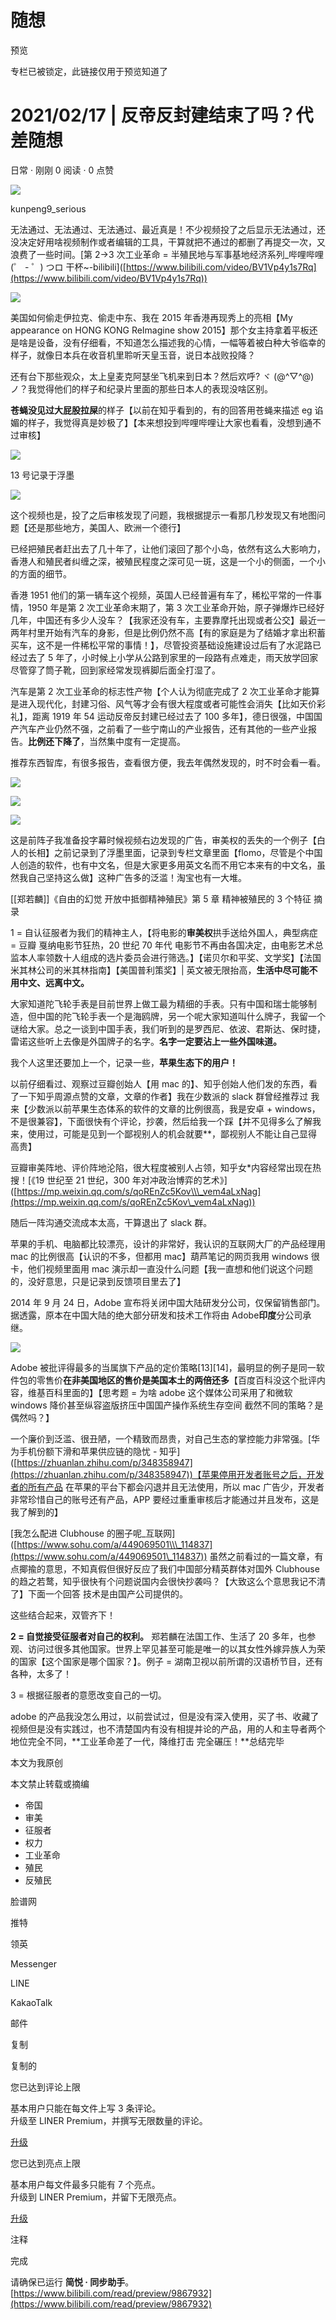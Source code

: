# 随想
   预览 

专栏已被锁定，此链接仅用于预览知道了

# 2021/02/17 | 反帝反封建结束了吗？代差随想

日常 · 刚刚 0 阅读 · 0 点赞

![](https://i1.hdslb.com/bfs/face/694fd91336ee7fbfe3c26040c13526a78266a85b.jpg)

kunpeng9_serious

无法通过、无法通过、无法通过、最近真是！不少视频投了之后显示无法通过，还没决定好用啥视频制作或者编辑的工具，干算就把不通过的都删了再提交一次，又浪费了一些时间。\[第 2→3 次工业革命 = 半殖民地与军事基地经济系列\_哔哩哔哩 (゜ - ゜) つロ 干杯~-bilibili]([https://www.bilibili.com/video/BV1Vp4y1s7Rq](https://www.bilibili.com/video/BV1Vp4y1s7Rq))

![](https://i0.hdslb.com/bfs/article/05337a1db88b4131ea9d9e44028ce3cec977e574.png@1320w_752h.webp)

美国如何偷走伊拉克、偷走中东、我在 2015 年香港再现秀上的亮相【My appearance on HONG KONG ReImagine show 2015】那个女主持拿着平板还是啥是设备，没有仔细看，不知道怎么描述我的心情，一幅等着被白种大爷临幸的样子，就像日本兵在收音机里聆听天皇玉音，说日本战败投降？

还有台下那些观众，太上皇麦克阿瑟坐飞机来到日本？然后欢呼? ヾ (@^▽^@) ノ？我觉得他们的样子和纪录片里面的那些日本人的表现没啥区别。

**苍蝇没见过大屁股拉屎**的样子【以前在知乎看到的，有的回答用苍蝇来描述 eg 谄媚的样子，我觉得真是妙极了】【本来想投到哔哩哔哩让大家也看看，没想到通不过审核】

![](https://i0.hdslb.com/bfs/article/5b0dd26b5d15fd32367918f10f42cc4e2ec57f9a.png@1320w_974h.webp)

13 号记录于浮墨

![](https://i0.hdslb.com/bfs/article/86098b8f11c30080fbbebbcdeb0c494b0626600b.png@1320w_768h.webp)

这个视频也是，投了之后审核发现了问题，我根据提示一看那几秒发现又有地图问题【还是那些地方，美国人、欧洲一个德行】

已经把殖民者赶出去了几十年了，让他们滚回了那个小岛，依然有这么大影响力，香港人和殖民者纠缠之深，被殖民程度之深可见一斑，这是一个小的侧面，一个小的方面的细节。

香港 1951 他们的第一辆车这个视频，英国人已经普遍有车了，稀松平常的一件事情，1950 年是第 2 次工业革命末期了，第 3 次工业革命开始，原子弹爆炸已经好几年，中国还有多少人没车？【我家还没有车，主要靠摩托出现或者公交】最近一两年村里开始有汽车的身影，但是比例仍然不高【有的家庭是为了结婚才拿出积蓄买车，这不是一件稀松平常的事情！】，尽管投资基础设施建设过后有了水泥路已经过去了 5 年了，小时候上小学从公路到家里的一段路有点难走，雨天放学回家尽管穿了筒子靴，回到家经常发现裤脚后面全打湿了。

汽车是第 2 次工业革命的标志性产物【个人认为彻底完成了 2 次工业革命才能算是进入现代化，封建习俗、风气等才会有很大程度或者可能性会消失【比如天价彩礼】，距离 1919 年 54 运动反帝反封建已经过去了 100 多年】，德日很强，中国国产汽车产业仍然不强，之前看了一些宁南山的产业报告，还有其他的一些产业报告。**比例还下降了**，当然集中度有一定提高。

推荐东西智库，有很多报告，查看很方便，我去年偶然发现的，时不时会看一看。

![](https://i0.hdslb.com/bfs/article/713b1f5c00070b91d354ed9c063545c6a79f141e.png@1320w_658h.webp)

![](https://i0.hdslb.com/bfs/article/7c42575ba63fb393e56b58a28a2ceb78b1455c99.png@1320w_626h.webp)

![](https://i0.hdslb.com/bfs/article/4bf4993befc9a8893ac38617075aca94ed3221a1.png@1320w_1440h.webp)

这是前阵子我准备投字幕时候视频右边发现的广告，审美权的丢失的一个例子【白人的长相】之前记录到了浮墨里面，记录到专栏文章里面【flomo，尽管是个中国人创造的软件，也有中文名，但是大家更多用英文名而不用它本来有的中文名，虽然我自己坚持这么做】这种广告多的泛滥！淘宝也有一大堆。

\[\[郑若麟]]《自由的幻觉 开放中抵御精神殖民》第 5 章 精神被殖民的 3 个特征 摘录

1 = 自认征服者为我们的精神主人，【将电影的**审美权**拱手送给外国人，典型病症 = 豆瓣 戛纳电影节狂热，20 世纪 70 年代 电影节不再由各国决定，由电影艺术总监本人率领数十人组成的选片委员会进行筛选。】【诺贝尔和平奖、文学奖】【法国米其林公司的米其林指南】【美国普利策奖】| 英文被无限抬高，**生活中尽可能不用中文、远离中文。** 

大家知道陀飞轮手表是目前世界上做工最为精细的手表。只有中国和瑞士能够制造，但中国的陀飞轮手表一个是海鸥牌，另一个呢大家知道叫什么牌子，我留一个谜给大家。总之一谈到中国手表，我们听到的是罗西尼、依波、君斯达、保时捷，雷诺这些听上去像是外国牌子的名字。**名字一定要沾上一些外国味道。** 

我个人这里还要加上一个，记录一些，**苹果生态下的用户！**

以前仔细看过、观察过豆瓣创始人【用 mac 的】、知乎创始人他们发的东西，看了一下知乎周源点赞的文章，文章的作者】我在少数派的 slack 群曾经推荐过 我来【少数派以前苹果生态体系的软件的文章的比例很高，我是安卓 + windows，不是很兼容】，下面很快有个评论，抄袭，然后给我一个踩【并不见得多么了解我来，使用过，可能是见到一个鄙视别人的机会就要\*\*，鄙视别人不能让自己显得高贵】

豆瓣审美阵地、评价阵地沦陷，很大程度被别人占领，知乎女\*内容经常出现在热搜！\[《19 世纪至 21 世纪，300 年对冲政治博弈的艺术》]([https://mp.weixin.qq.com/s/qoREnZc5Kov\\\_vem4aLxNag](https://mp.weixin.qq.com/s/qoREnZc5Kov\_vem4aLxNag))

随后一阵沟通交流成本太高，干算退出了 slack 群。

苹果的手机、电脑都比较漂亮，设计的非常好，我认识的互联网大厂的产品经理用 mac 的比例很高【认识的不多，但都用 mac】葫芦笔记的网页我用 windows 很卡，他们视频里面用 mac 演示却一直没什么问题【我一直想和他们说这个问题的，没好意思，只是记录到反馈项目里去了】

2014 年 9 月 24 日，Adobe 宣布将关闭中国大陆研发分公司，仅保留销售部门。据透露，原本在中国大陆的绝大部分研发和技术工作将由 Adobe**印度**分公司承继。

![](https://i0.hdslb.com/bfs/article/3357d1d58ad79aae65bb7d19a42e4021b537fb92.png@1320w_742h.webp)

Adobe 被批评得最多的当属旗下产品的定价策略\[13]\[14]，最明显的例子是同一软件包的零售价**在非美国地区的售价是美国本土的两倍还多**【百度百科没这个批评内容，维基百科里面的】【思考题 = 为啥 adobe 这个媒体公司采用了和微软 windows 降价甚至纵容盗版挤压中国国产操作系统生存空间 截然不同的策略？是偶然吗？】

一个廉价到泛滥、很丑陋，一个精致而昂贵，对自己生态的掌控能力非常强。\[华为手机份额下滑和苹果供应链的隐忧 - 知乎]([https://zhuanlan.zhihu.com/p/348358947](https://zhuanlan.zhihu.com/p/348358947))【苹果停用开发者账号之后，开发者的所有产品 在苹果的平台下都会闪退并且无法使用，所以 mac 广告少，开发者非常珍惜自己的账号还有产品，APP 要经过重重审核后才能通过并且发布，这是我了解到的】

\[我怎么配进 Clubhouse 的圈子呢\_互联网]([https://www.sohu.com/a/449069501\\\_114837](https://www.sohu.com/a/449069501\_114837)) 虽然之前看过的一篇文章，有点揶揄的意思，不知真假但很好反应了我们中国部分精英群体对国外 Clubhouse 的趋之若鹜，知乎很快有个问题说国内会很快抄袭吗？【大致这么个意思我记不清了】下面一个回答 技术是由国产公司提供的。

这些结合起来，双管齐下！

**2 = 自觉接受征服者对自己的权利。** 郑若麟在法国工作、生活了 20 多年，也参观、访问过很多其他国家。世界上罕见甚至可能是唯一的以其女性外嫁异族人为荣的国家【这个国家是哪个国家？】。例子 = 湖南卫视以前所谓的汉语桥节目，还有各种，太多了！

3 = 根据征服者的意愿改变自己的一切。

adobe 的产品我没怎么用过，以前尝试过，但是没有深入使用，买了书、收藏了视频但是没有实践过，也不清楚国内有没有相提并论的产品，用的人和主导者两个地位完全不同，**工业革命差了一代，降维打击 完全碾压！**总结完毕

本文为我原创

本文禁止转载或摘编

-   帝国
-   审美
-   征服者
-   权力
-   工业革命
-   殖民
-   反殖民

脸谱网

推特

领英

Messenger

LINE

KakaoTalk

邮件

复制

复制的

您已达到评论上限

基本用户只能在每文件上写 3 条评论。  
升级至 LINER Premium，并撰写无限数量的评论。

[升级](https://getliner.com/upgrade)

您已达到亮点上限

基本用户每文件最多只能有 7 个亮点。  
升级到 LINER Premium，并留下无限亮点。

[升级](https://getliner.com/upgrade)

注释

完成

请确保已运行 **简悦 · 同步助手**。 
 [https://www.bilibili.com/read/preview/9867932](https://www.bilibili.com/read/preview/9867932)
